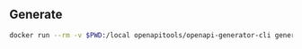 ## Generate

```bash
docker run --rm -v $PWD:/local openapitools/openapi-generator-cli generate -i /local/api/internal-api.yml -g php -o /local/
```
